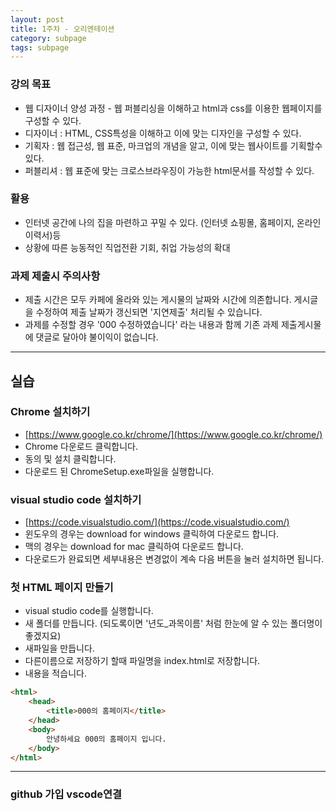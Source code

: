 ```yaml
---
layout: post
title: 1주차 - 오리엔테이션
category: subpage
tags: subpage
---
```


### 강의 목표
* 웹 디자이너 양성 과정 - 웹 퍼블리싱을 이해하고 html과 css를 이용한 웹페이지를 구성할 수 있다.
* 디자이너 : HTML, CSS특성을 이해하고 이에 맞는 디자인을 구성할 수 있다.
* 기획자 : 웹 접근성, 웹 표준, 마크업의 개념을 알고, 이에 맞는 웹사이트를 기획할수 있다.
* 퍼블리셔 : 웹 표준에 맞는 크로스브라우징이 가능한 html문서를 작성할 수 있다.

### 활용
* 인터넷 공간에 나의 집을 마련하고 꾸밀 수 있다. (인터넷 쇼핑몰, 홈페이지, 온라인 이력서)등
* 상황에 따른 능동적인 직업전환 기회, 취업 가능성의 확대

### 과제 제출시 주의사항
* 제출 시간은 모두 카페에 올라와 있는 게시물의 날짜와 시간에 의존합니다. 게시글을 수정하여 제출 날짜가 갱신되면 '지연제출' 처리될 수 있습니다.
* 과제를 수정할 경우 '000 수정하였습니다' 라는 내용과 함께 기존 과제 제출게시물에 댓글로 달아야 불이익이 없습니다.

---

## 실습
### Chrome 설치하기
* [https://www.google.co.kr/chrome/](https://www.google.co.kr/chrome/)
* Chrome 다운로드 클릭합니다.
* 동의 및 설치 클릭합니다.
* 다운로드 된 ChromeSetup.exe파일을 실행합니다.

### visual studio code 설치하기
* [https://code.visualstudio.com/](https://code.visualstudio.com/)
* 윈도우의 경우는 download for windows 클릭하여 다운로드 합니다.
* 맥의 경우는 download for mac 클릭하여 다운로드 합니다.
* 다운로드가 완료되면 세부내용은 변경없이 계속 다음 버튼을 눌러 설치하면 됩니다.

### 첫 HTML 페이지 만들기
* visual studio code를 실행합니다.
* 새 폴더를 만듭니다. (되도록이면 '년도_과목이름' 처럼 한눈에 알 수 있는 폴더명이 좋겠지요)
* 새파일을 만듭니다.
* 다른이름으로 저장하기 할때 파일명을 index.html로 저장합니다.
* 내용을 적습니다.

```html
<html>
    <head>
        <title>000의 홈페이지</title>
    </head>
    <body>
        안녕하세요 000의 홈페이지 입니다.
    </body>
</html>
```

---

### github 가입 vscode연결

